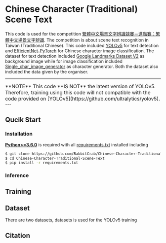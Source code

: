 # Chinese Character (Traditional) Scene Text

This code is used for the competition [繁體中文場景文字辨識競賽－進階賽：繁體中文場景文字辨識](https://tbrain.trendmicro.com.tw/Competitions/Details/16). The competition is about scene text recognition in Taiwan (Traditional Chinese). This code included [YOLOv5](https://github.com/ultralytics/yolov5) for text detection and [EfficientNet-PyTorch](https://github.com/lukemelas/EfficientNet-PyTorch) for Chinese character image classification. The dataset for text detection included [Google Landmarks Dataset V2](https://github.com/cvdfoundation/google-landmark) as background image while for image classification included [Single_char_image_generator](https://github.com/rachellin0105/Single_char_image_generator) as character generator. Both the dataset also included the data given by the organiser. 

---
<font size = "3">
**NOTE**  
This code **IS NOT** the latest version of YOLOv5. Therefore, training using this code will not compatible with the code provided on [YOLOv5](https://github.com/ultralytics/yolov5).
  </font>
---

## Qucik Start
### Installation
[**Python>=3.6.0**](https://www.python.org/) is required with all
[requirements.txt](https://github.com/RabbitCrab/Chinese-Character-Traditional-Scene-Text/blob/main/requirements.txt) installed including

```bash
$ git clone https://github.com/RabbitCrab/Chinese-Character-Traditional-Scene-Text.git
$ cd Chinese-Character-Traditional-Scene-Text
$ pip install -r requirements.txt
```


### Inference

## Training




## Dataset
There are two datasets, datasets is used for the YOLOv5 training


## Citation

